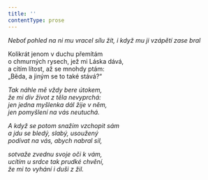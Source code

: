 ```yaml
---
title: ''
contentType: prose
---
```


<section>

_Neboť pohled na ni mu vracel sílu žít, i když mu ji vzápětí zase bral_

</section>

<section>

Kolikrát jenom v duchu přemítám  
o chmurných rysech, jež mi Láska dává,  
a cítím lítost, až se mnohdy ptám:  
„Běda, a jiným se to také stává?“

_Tak náhle mě vždy bere útokem,  
že mi div život z těla nevyprchá:  
jen jedna myšlenka dál žije v něm,  
jen pomyšlení na vás neutuchá._

</section>

<section>

_A když se potom snažím vzchopit sám  
a jdu se bledý, slabý, usoužený  
podívat na vás, abych nabral sil,_

</section>

<section>

_sotvaže zvednu svoje oči k vám,  
ucítím u srdce tak prudké chvění,  
že mi to vyhání i duši z žil._

</section>
